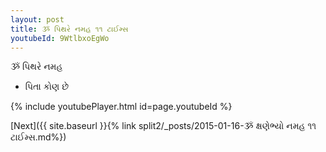```yaml
---
layout: post
title: ૐ પિથરે નમહ ૧૧ ટાઈમ્સ
youtubeId: 9WtlbxoEgWo
---
```

 
 
 ૐ પિથરે નમહ  
 
 -  પિતા કોણ છે 
 
  
 
  
 
 
 
 
 
 


{% include youtubePlayer.html id=page.youtubeId %}
 
[Next]({{ site.baseurl }}{% link  split2/_posts/2015-01-16-ૐ ક્ષણેભ્યો નમહ ૧૧ ટાઈમ્સ.md%})
 
